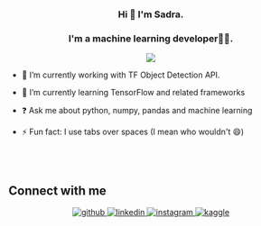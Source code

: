 ### <div align="center">Hi  👋 I'm Sadra.</div>
### <div align="center">I'm a machine learning developer👨‍💻.</div>  
<div align="center">
<img src="https://komarev.com/ghpvc/?username=Sadra-TMH&&style=flat-square" align="center" />
</div>
  

- 🔭 I’m currently working with TF Object Detection API. 


- 🌱 I’m currently learning TensorFlow and related frameworks  
  

- ❓ Ask me about python, numpy, pandas and machine learning  
  

- ⚡ Fun fact: I use tabs over spaces (I mean who wouldn't 😄)  
  

<br/>  

<br/>  


## Connect with me  
<div align="center">
<a href="https://github.com/Sadra-TMH" target="_blank">
<img src=https://img.shields.io/badge/github-%2324292e.svg?&style=for-the-badge&logo=github&logoColor=white alt=github style="margin-bottom: 5px;" />
</a>
<a href="https://www.linkedin.com/in/sadra-sadeghian-b7326917a/" target="_blank">
<img src=https://img.shields.io/badge/linkedin-%231E77B5.svg?&style=for-the-badge&logo=linkedin&logoColor=white alt=linkedin style="margin-bottom: 5px;" />
</a>
<a href="https://instagram.com/sadra_tmh" target="_blank">
<img src=https://img.shields.io/badge/instagram-%23000000.svg?&style=for-the-badge&logo=instagram&logoColor=white alt=instagram style="margin-bottom: 5px;" />
</a>
<a href="https://www.kaggle.com/sadratmh" target="_blank">
<img src=https://img.shields.io/badge/kaggle-%2344BAE8.svg?&style=for-the-badge&logo=kaggle&logoColor=white alt=kaggle style="margin-bottom: 5px;" />
</a>  
</div>  
  

<br/>  


